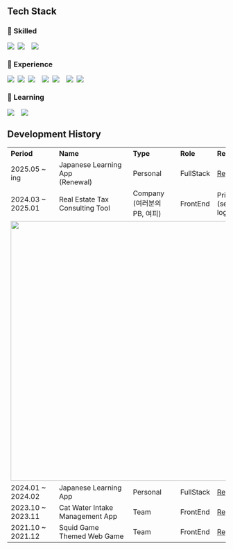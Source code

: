 ## Tech Stack
### 🌟 Skilled
<div style="display: flex; gap: 8px; align-items: center; flex-wrap: wrap;">
  <img src="https://img.shields.io/badge/TypeScript-3178C6?style=flat&logo=TypeScript&logoColor=white" />
  <img src="https://img.shields.io/badge/React-61DAFB?style=flat&logo=React&logoColor=white" />
  <br/>
  <img src="https://img.shields.io/badge/Tailwind CSS-06B6D4?style=flat&logo=tailwindcss&logoColor=white" />
</div>

### 🔧 Experience
<div style="display: flex; gap: 8px; align-items: center; flex-wrap: wrap;">
  <img src="https://img.shields.io/badge/Next.js (Page Router)-000000?style=flat&logo=Next.js&logoColor=white" />
  <img src="https://img.shields.io/badge/React Native-61DAFB?style=flat&logo=React&logoColor=white" />
  <img src="https://img.shields.io/badge/Vue.js-4FC08D?style=flat&logo=Vue.js&logoColor=white" />
  <br/>
  <img src="https://img.shields.io/badge/Recoil-3578E5?style=flat&logo=Recoil&logoColor=white" />
  <img src="https://img.shields.io/badge/React Query-FF4154?style=flat&logo=reactquery&logoColor=white" />
  <br/>
  <img src="https://img.shields.io/badge/FastAPI-009688?style=flat&logo=fastapi&logoColor=white" />
  <img src="https://img.shields.io/badge/Firebase-DD2C00?style=flat&logo=firebase&logoColor=white" />
</div>

### 🌱 Learning
<div style="display: flex; gap: 8px; align-items: center; flex-wrap: wrap;">
  <img src="https://img.shields.io/badge/Next.js (App Router)-000000?style=flat&logo=Next.js&logoColor=white" />
  <br/>
  <img src="https://img.shields.io/badge/Supabase-3FCF8E?style=flat&logo=supabase&logoColor=white" />
</div>

## Development History

<table>
  <tr>
    <th align="left">Period</th>
    <th align="left">Name</th>
    <th align="left">Type</th>
    <th align="left">Role</th>
    <th align="left">Repository</th>
  </tr>
  <tr>
    <td>2025.05 ~ ing</td>
    <td>Japanese Learning App<br/>(Renewal)</td>
    <td>Personal</td>
    <td>FullStack</td>
    <td><a href="https://github.com/matchlessNostril/ben-kyoh">Repository</a></td>
  </tr>
  <tr>
    <td>2024.03 ~ 2025.01</td>
    <td>Real Estate Tax Consulting Tool</td>
    <td>Company<br/>(여러분의 PB, 여피)</td>
    <td>FrontEnd</td>
    <td>Private<br/>(see the actvity log below)</td>
  </tr>
  <tr>
    <td colspan="5" align="center">
      <img src="https://github.com/user-attachments/assets/33eff459-65fd-4d72-85a7-ffc4ee8d4ff9" width="600" />
    </td>
  </tr>
  <tr>
    <td>2024.01 ~ 2024.02</td>
    <td>Japanese Learning App</td>
    <td>Personal</td>
    <td>FullStack</td>
    <td><a href="https://github.com/matchlessNostril/WordMaster">Repository</a></td>
  </tr>
  <tr>
    <td>2023.10 ~ 2023.11</td>
    <td>Cat Water Intake Management App</td>
    <td>Team</td>
    <td>FrontEnd</td>
    <td><a href="https://github.com/matchlessNostril/MulMeokNyang">Repository</a></td>
  </tr>
  <tr>
    <td>2021.10 ~ 2021.12</td>
    <td>Squid Game Themed Web Game</td>
    <td>Team</td>
    <td>FrontEnd</td>
    <td><a href="https://github.com/matchlessNostril/SquidGame">Repository</a></td>
  </tr>
</table>
